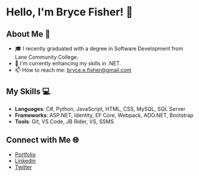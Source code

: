 # Hello, I'm Bryce Fisher! 👋

## About Me 📌
- 🎓 I recently graduated with a degree in Software Development from Lane Community College.
- 🌱 I'm currently enhancing my skills in .NET.
- 📫 How to reach me: bryce.e.fisher@gmail.com

## My Skills 💻
- **Languages**: C#, Python, JavaScript, HTML, CSS, MySQL, SQL Server
- **Frameworks**: ASP.NET, Identity, EF Core, Webpack, ADO.NET, Bootstrap
- **Tools**: Git, VS Code, JB Rider, VS, SSMS

## Connect with Me 🌐
- [Portfolio](https://www.brycefisher.me/)
- [Linkedin](https://www.linkedin.com/in/bryceefisher/)
- [Twitter](https://twitter.com/SideStewBrew)



